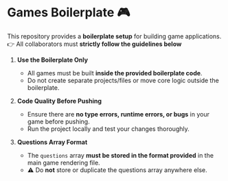 # Games Boilerplate 🎮

This repository provides a **boilerplate setup** for building game applications.  
👉 All collaborators must **strictly follow the guidelines below** 



1. **Use the Boilerplate Only**  
   - All games must be built **inside the provided boilerplate code**.  
   - Do not create separate projects/files or move core logic outside the boilerplate.

2. **Code Quality Before Pushing**  
   - Ensure there are **no type errors, runtime errors, or bugs** in your game before pushing.  
   - Run the project locally and test your changes thoroughly.

3. **Questions Array Format**  
   - The `questions` array **must be stored in the format provided** in the main game rendering file.  
   - ⚠️ Do **not** store or duplicate the questions array anywhere else.
